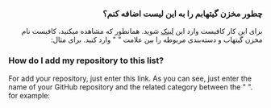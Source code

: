 <div dir='rtl'>

### چطور مخزن گیتهابم را به این لیست اضافه کنم؟

برای این کار کافیست وارد این [لینک](https://github.com/mohebifar/made-in-iran/issues/new?assignees=amirbagh75%2C+mohebifar%2C+mamal72&labels=add&template=CONTENT_CONTRIBUTE_TEMPLATE.md&title=Add+a+new+repository) شوید.
همانطور که مشاهده میکنید، کافیست نام مخزن گیتهاب و دسته‌بندی مربوطه را بین علامت " " وارد کنید. برای مثال:

</div>

### How do I add my repository to this list?

For add your repository, just enter this link. As you can see, just enter the name of your GitHub repository and the related category between the " ". for example: 